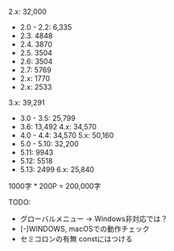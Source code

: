 2.x: 32,000
 - 2.0 - 2.2: 6,335
 - 2.3. 4848
 - 2.4. 3870
 - 2.5. 3504
 - 2.6: 3504
 - 2.7: 5769
 - 2.x: 1770
 - 2.x: 2533

3.x: 39,291
 - 3.0 - 3.5: 25,799
 - 3.6: 13,492
4.x: 34,570
 - 4.0 - 4.4: 34,570
5.x: 50,160
 - 5.0 - 5.10: 32,200
 - 5.11: 9943
 - 5.12: 5518
 - 5.13: 2499
6.x: 25,840

1000字 * 200P = 200,000字

TODO:
- グローバルメニュー -> Windows非対応では？
- [-]WINDOWS, macOSでの動作チェック
- セミコロンの有無 constにはつける